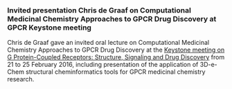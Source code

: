 ### Invited presentation Chris de Graaf on Computational Medicinal Chemistry Approaches to GPCR Drug Discovery at GPCR Keystone meeting

Chris de Graaf gave an invited oral lecture on Computational Medicinal Chemistry Approaches to GPCR Drug Discovery at the [Keystone meeting on G Protein-Coupled Receptors: Structure, Signaling and Drug Discovery](http://www.keystonesymposia.org/16B3) from 21 to 25 February 2016, including presentation of the application of 3D-e-Chem structural cheminformatics tools for GPCR medicinal chemistry research.
